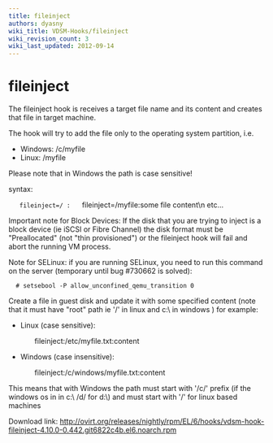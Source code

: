 ```yaml
---
title: fileinject
authors: dyasny
wiki_title: VDSM-Hooks/fileinject
wiki_revision_count: 3
wiki_last_updated: 2012-09-14
---
```


# fileinject

The fileinject hook is receives a target file name and its content and creates that file in target machine.

The hook will try to add the file only to the operating system partition, i.e.

*   Windows: /c/myfile
*   Linux: /myfile

Please note that in Windows the path is case sensitive!

syntax:

`   fileinject=/`<target file name>` : `<file content>
         fileinject=/myfile:some file content\n etc...

Important note for Block Devices: If the disk that you are trying to inject is a block device (ie iSCSI or Fibre Channel) the disk format must be "Preallocated" (not "thin provisioned") or the fileinject hook will fail and abort the running VM process.

Note for SELinux: if you are running SELinux, you need to run this command on the server (temporary until bug #730662 is solved):

      # setsebool -P allow_unconfined_qemu_transition 0

Create a file in guest disk and update it with some specified content (note that it must have "root" path ie '/' in linux and c:\\ in windows ) for example:

*   Linux (case sensitive):

             fileinject:/etc/myfile.txt:content

*   Windows (case insensitive):

             fileinject:/c/windows/myfile.txt:content

This means that with Windows the path must start with '/c/' prefix (if the windows os in in c:\\ /d/ for d:\\) and must start with '/' for linux based machines

Download link: <http://ovirt.org/releases/nightly/rpm/EL/6/hooks/vdsm-hook-fileinject-4.10.0-0.442.git6822c4b.el6.noarch.rpm>

